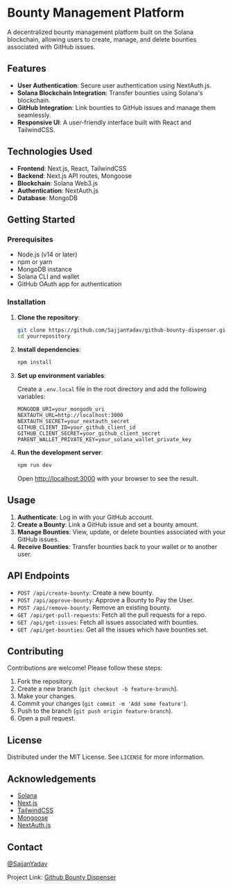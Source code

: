 # Bounty Management Platform

A decentralized bounty management platform built on the Solana blockchain, allowing users to create, manage, and delete bounties associated with GitHub issues.

## Features

- **User Authentication**: Secure user authentication using NextAuth.js.
- **Solana Blockchain Integration**: Transfer bounties using Solana's blockchain.
- **GitHub Integration**: Link bounties to GitHub issues and manage them seamlessly.
- **Responsive UI**: A user-friendly interface built with React and TailwindCSS.

## Technologies Used

- **Frontend**: Next.js, React, TailwindCSS
- **Backend**: Next.js API routes, Mongoose
- **Blockchain**: Solana Web3.js
- **Authentication**: NextAuth.js
- **Database**: MongoDB

## Getting Started

### Prerequisites

- Node.js (v14 or later)
- npm or yarn
- MongoDB instance
- Solana CLI and wallet
- GitHub OAuth app for authentication

### Installation

1. **Clone the repository**:

    ```bash
    git clone https://github.com/SajjanYadav/github-bounty-dispenser.git
    cd yourrepository
    ```

2. **Install dependencies**:

    ```bash
    npm install
    ```

3. **Set up environment variables**:

    Create a `.env.local` file in the root directory and add the following variables:

    ```env
    MONGODB_URI=your_mongodb_uri
    NEXTAUTH_URL=http://localhost:3000
    NEXTAUTH_SECRET=your_nextauth_secret
    GITHUB_CLIENT_ID=your_github_client_id
    GITHUB_CLIENT_SECRET=your_github_client_secret
    PARENT_WALLET_PRIVATE_KEY=your_solana_wallet_private_key
    ```

4. **Run the development server**:

    ```bash
    npm run dev
    ```

    Open [http://localhost:3000](http://localhost:3000) with your browser to see the result.

## Usage

1. **Authenticate**: Log in with your GitHub account.
2. **Create a Bounty**: Link a GitHub issue and set a bounty amount.
3. **Manage Bounties**: View, update, or delete bounties associated with your GitHub issues.
4. **Receive Bounties**: Transfer bounties back to your wallet or to another user.

## API Endpoints

- `POST /api/create-bounty`: Create a new bounty.
- `POST /api/approve-bounty`: Approve a Bounty to Pay the User.
- `POST /api/remove-bounty`: Remove an existing bounty.
- `GET /api/get-pull-requests`: Fetch all the pull requests for a repo.
- `GET /api/get-issues`: Fetch all issues associated with bounties.
- `GET /api/get-bounties`: Get all the issues which have bounties set.

## Contributing

Contributions are welcome! Please follow these steps:

1. Fork the repository.
2. Create a new branch (`git checkout -b feature-branch`).
3. Make your changes.
4. Commit your changes (`git commit -m 'Add some feature'`).
5. Push to the branch (`git push origin feature-branch`).
6. Open a pull request.

## License

Distributed under the MIT License. See `LICENSE` for more information.

## Acknowledgements

- [Solana](https://solana.com)
- [Next.js](https://nextjs.org)
- [TailwindCSS](https://tailwindcss.com)
- [Mongoose](https://mongoosejs.com)
- [NextAuth.js](https://next-auth.js.org)

## Contact

[@SajjanYadav](mailto:sajjan28yadav@gmail.com)

Project Link: [Github Bounty Dispenser](https://github.com/SajjanYadav/github-bounty-dispenser)
